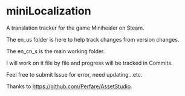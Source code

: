 # miniLocalization
A translation tracker for the game Minihealer on Steam.

The en_us folder is here to help track changes from version changes.

The en_cn_s is the main working folder.

I will work on it file by file and progress will be tracked in Commits.

Feel free to submit Issue for error, need updating...etc.


Thanks to https://github.com/Perfare/AssetStudio.
